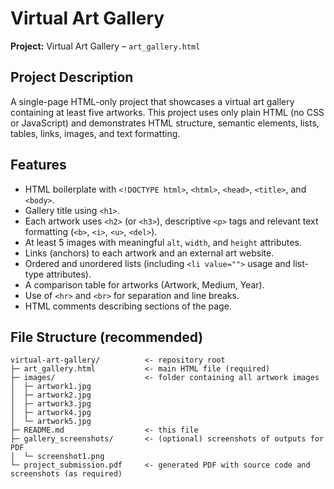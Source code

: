 # Virtual Art Gallery

**Project:** Virtual Art Gallery – `art_gallery.html`

## Project Description

A single-page HTML-only project that showcases a virtual art gallery containing at least five artworks. This project uses only plain HTML (no CSS or JavaScript) and demonstrates HTML structure, semantic elements, lists, tables, links, images, and text formatting.

## Features

* HTML boilerplate with `<!DOCTYPE html>`, `<html>`, `<head>`, `<title>`, and `<body>`.
* Gallery title using `<h1>`.
* Each artwork uses `<h2>` (or `<h3>`), descriptive `<p>` tags and relevant text formatting (`<b>`, `<i>`, `<u>`, `<del>`).
* At least 5 images with meaningful `alt`, `width`, and `height` attributes.
* Links (anchors) to each artwork and an external art website.
* Ordered and unordered lists (including `<li value="">` usage and list-type attributes).
* A comparison table for artworks (Artwork, Medium, Year).
* Use of `<hr>` and `<br>` for separation and line breaks.
* HTML comments describing sections of the page.

## File Structure (recommended)

```
virtual-art-gallery/          <- repository root
├─ art_gallery.html           <- main HTML file (required)
├─ images/                    <- folder containing all artwork images
│  ├─ artwork1.jpg
│  ├─ artwork2.jpg
│  ├─ artwork3.jpg
│  ├─ artwork4.jpg
│  └─ artwork5.jpg
├─ README.md                  <- this file
├─ gallery_screenshots/       <- (optional) screenshots of outputs for PDF
│  └─ screenshot1.png
└─ project_submission.pdf     <- generated PDF with source code and screenshots (as required)
```



